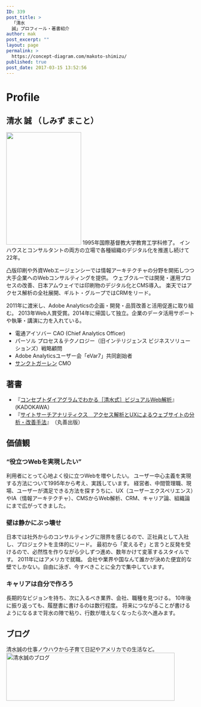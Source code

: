 ```yaml
---
ID: 339
post_title: >
  「清水
  誠」プロフィール・著書紹介
author: mak
post_excerpt: ""
layout: page
permalink: >
  https://concept-diagram.com/makoto-shimizu/
published: true
post_date: 2017-03-15 13:52:56
---
```

# Profile
## 清水 誠 （しみず まこと）
<img class="alignnone size-medium wp-image-353" src="http://res.cloudinary.com/mak00s/image/upload/h_300,w_200/v1509665522/2016-08-1_xyz61i.jpg" alt="" width="200" height="300" />
1995年国際基督教大学教育工学科修了。
インハウスとコンサルタントの両方の立場で各種組織のデジタル化を推進し続けて22年。

凸版印刷や外資Webエージェンシーでは情報アーキテクチャの分野を開拓しつつ大手企業へのWebコンサルティングを提供。
ウェブクルーでは開発・運用プロセスの改善、日本アムウェイでは印刷物のデジタル化とCMS導入。
楽天ではアクセス解析の全社展開、ギルト・グループではCRMをリード。

2011年に渡米し、Adobe Analyticsの企画・開発・品質改善と活用促進に取り組む。
2013年Web人賞受賞。2014年に帰国して独立。企業のデータ活用サポートや執筆・講演に力を入れている。

- 電通アイソバー CAO (Chief Analytics Officer)
- パーソル プロセス＆テクノロジー（旧インテリジェンス ビジネスソリューションズ）戦略顧問
- Adobe Analyticsユーザー会「eVar7」共同創始者
- [サンクトガーレン](http://www.sanktgallenbrewery.com/) CMO

## 著書
- 『[コンセプトダイアグラムでわかる［清水式］ビジュアルWeb解析](https://www.amazon.co.jp/dp/4048661426)』　(KADOKAWA）
- 『[サイトサーチアナリティクス　アクセス解析とUXによるウェブサイトの分析・改善手法](https://www.amazon.co.jp/dp/4621086022)』　（丸善出版）

## 価値観
### “役立つWebを実現したい”
利用者にとって心地よく役に立つWebを増やしたい。
ユーザー中心主義を実現する方法について1995年から考え、実践しています。
経営者、中間管理職、現場、ユーザーが満足できる方法を探すうちに、UX（ユーザーエクスペリエンス）やIA（情報アーキテクチャ）、CMSからWeb解析、CRM、キャリア論、組織論にまで広がってきました。

### 壁は静かにぶっ壊せ
日本では社外からのコンサルティングに限界を感じるので、正社員として入社し、プロジェクトを主体的にリード。
最初から「変えるぞ」と言うと反発を受けるので、必然性を作りながら少しずつ進め、数年かけて変革するスタイルです。
2011年にはアメリカで就職。
会社や業界や国なんて誰かが決めた便宜的な壁でしかない。自由に泳ぎ、今すべきことに全力で集中しています。

### キャリアは自分で作ろう
長期的なビジョンを持ち、次に入るべき業界、会社、職種を見つける。
10年後に振り返っても、履歴書に書けるのは数行程度。
将来につながることが書けるようになるまで背水の陣で粘り、行数が増えなくなったら次へ進みます。

## ブログ
清水誠の仕事ノウハウから子育て日記やアメリカでの生活など。
<a href="https://concept-diagram.com/category/blog/"><img src="https://res.cloudinary.com/mak00s/image/upload/c_scale,q_100,w_450/v1509963831/banner-blog_pdxzyu.png" class="alignnone wp-image-1023" alt="清水誠のブログ" width="450" height="128"></a>
